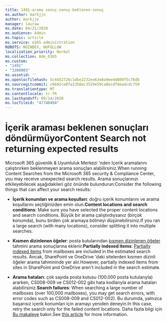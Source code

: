 ```yaml
---
title: 1491-arama sonuç-sonuç-beklenen-sonuç
ms.author: markjjo
author: markjjo
manager: lauraw
ms.date: 04/21/2020
ms.audience: Admin
ms.topic: article
ms.service: o365-administration
ROBOTS: NOINDEX, NOFOLLOW
localization_priority: Normal
ms.collection: Adm_O365
ms.custom:
- "1491"
- "3200003"
ms.assetid: ''
ms.openlocfilehash: 5c4452726c1dbe2232ee63e8a9ee4d089f5c76db
ms.sourcegitcommit: c6692ce0fa1358ec3529e59ca0ecdfdea4cdc759
ms.translationtype: MT
ms.contentlocale: tr-TR
ms.lasthandoff: 09/14/2020
ms.locfileid: "47740494"
---
```

# <a name="content-search-not-returning-expected-results"></a><span data-ttu-id="e3bfe-102">İçerik araması beklenen sonuçları döndürmüyor</span><span class="sxs-lookup"><span data-stu-id="e3bfe-102">Content Search not returning expected results</span></span>

<span data-ttu-id="e3bfe-103">Microsoft 365 güvenlik & Uyumluluk Merkezi 'nden Içerik aramalarını çalıştırırken beklenmeyen arama sonuçları alabilirsiniz.</span><span class="sxs-lookup"><span data-stu-id="e3bfe-103">When running Content Searches from the Microsoft 365 security & Compliance Center, you may receive unexpected search results.</span></span> <span data-ttu-id="e3bfe-104">Arama sonuçlarınızı etkileyebilecek aşağıdakileri göz önünde bulundurun:</span><span class="sxs-lookup"><span data-stu-id="e3bfe-104">Consider the following things that can affect your search results:</span></span>

- <span data-ttu-id="e3bfe-105">**İçerik konumları ve arama koşulları**: doğru içerik konumlarını ve arama koşullarını seçtiğinizden emin olun.</span><span class="sxs-lookup"><span data-stu-id="e3bfe-105">**Content locations and search conditions**: Make sure you have selected the proper content locations and search conditions.</span></span> <span data-ttu-id="e3bfe-106">Büyük bir arama çalıştırdıysanız (birçok konumda), bunu birden çok aramaya bölmeyi düşünebilirsiniz.</span><span class="sxs-lookup"><span data-stu-id="e3bfe-106">If you ran a large search (with many locations), consider splitting it into multiple searches.</span></span>

- <span data-ttu-id="e3bfe-107">**Kısmen dizinlenen öğeler**: posta kutularından  [kısmen dizinlenen öğeler](https://docs.microsoft.com/microsoft-365/compliance/partially-indexed-items-in-content-search) tahmini arama sonuçlarına eklenir.</span><span class="sxs-lookup"><span data-stu-id="e3bfe-107">**Partially indexed items**:  [Partially indexed items](https://docs.microsoft.com/microsoft-365/compliance/partially-indexed-items-in-content-search) from mailboxes are included in the estimated search results.</span></span> <span data-ttu-id="e3bfe-108">Ancak, SharePoint ve OneDrive 'daki sitelerden kısmen dizinli öğeler arama tahmininde yer alır.</span><span class="sxs-lookup"><span data-stu-id="e3bfe-108">However, partially indexed items from sites in SharePoint and OneDrive aren't included in the search estimate.</span></span>

- <span data-ttu-id="e3bfe-109">**Arama hataları**: çok sayıda posta kutusu (100.000 posta kutularıyla) ararken, CS008-009 ve CS012-002 gibi hata kodlarıyla arama hataları alabilirsiniz.</span><span class="sxs-lookup"><span data-stu-id="e3bfe-109">**Search failures**: When searching a large number of mailboxes (over 100,000 mailboxes), you may get search errors, with error codes such as CS008-009 and CS012-002).</span></span> <span data-ttu-id="e3bfe-110">Bu durumda, yalnızca başarısız içerik konumları için aramayı yeniden deneyin.</span><span class="sxs-lookup"><span data-stu-id="e3bfe-110">In this case, retry the search only for the failed content locations.</span></span> <span data-ttu-id="e3bfe-111">Daha fazla bilgi için  [Bu makaleye](https://docs.microsoft.com/microsoft-365/compliance/retry-failed-content-search) bakın.</span><span class="sxs-lookup"><span data-stu-id="e3bfe-111">See  [this article](https://docs.microsoft.com/microsoft-365/compliance/retry-failed-content-search) for more information.</span></span>
